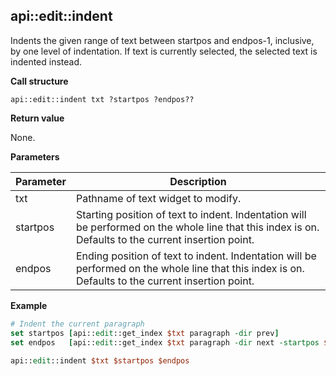 ## api::edit::indent

Indents the given range of text between startpos and endpos-1, inclusive, by one level of indentation.  If text is currently selected, the selected text is indented instead.

**Call structure**

`api::edit::indent txt ?startpos ?endpos??`

**Return value**

None.

**Parameters**

| Parameter | Description |
| - | - |
| txt | Pathname of text widget to modify. |
| startpos | Starting position of text to indent. Indentation will be performed on the whole line that this index is on. Defaults to the current insertion point. |
| endpos | Ending position of text to indent. Indentation will be performed on the whole line that this index is on. Defaults to the current insertion point. |

**Example**

```Tcl
# Indent the current paragraph
set startpos [api::edit::get_index $txt paragraph -dir prev]
set endpos   [api::edit::get_index $txt paragraph -dir next -startpos $startpos]
	
api::edit::indent $txt $startpos $endpos
```

